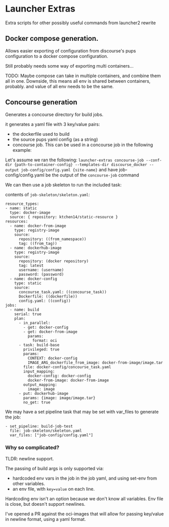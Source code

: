 # Launcher Extras

Extra scripts for other possibly useful commands from launcher2 rewrite

## Docker compose generation.

Allows easier exporting of configuration from discourse's pups configuration to a docker compose configuration.

Still probably needs some way of exporting multi containers...

TODO: Maybe compose can take in multiple containers, and combine them all in one.
Downside, this means all env is shared between containers, probably. and value of all env needs to be the same.

## Concourse generation

Generates a concourse directory for build jobs.

it generates a yaml file with 3 key/value pairs:

* the dockerfile used to build
* the source pups yaml config (as a string)
* concourse job. This can be used in a concourse job in the following example:

Let's assume we ran the following: `launcher-extras concourse-job --conf-dir {path-to-container-config} --templates-dir discourse_docker --output job-config/config.yaml {site-name}` and have job-config/config.yaml be the output of the `concourse-job` command

We can then use a job skeleton to run the included task:

contents of `job-skeleton/skeleton.yaml`:
```
resource_types:
- name: static
  type: docker-image
  source: { repository: ktchen14/static-resource }
resources:
  - name: docker-from-image
    type: registry-image
    source:
      repository: ((from_namespace))
      tag: ((from_tag))
  - name: dockerhub-image
    type: registry-image
    source:
      repository: (docker repository)
      tag: latest
      username: (username)
      password: (password)
  - name: docker-config
    type: static
    source:
      concourse_task.yaml: ((concourse_task))
      Dockerfile: ((dockerfile))
      config.yaml: ((config))
jobs:
  - name: build
    serial: true
    plan:
      - in_parallel:
        - get: docker-config
        - get: docker-from-image
          params:
            format: oci
      - task: build-base
        privileged: true
        params:
          CONTEXT: docker-config
          IMAGE_ARG_dockerfile_from_image: docker-from-image/image.tar
        file: docker-config/concourse_task.yaml
        input_mapping:
          docker-config: docker-config
          docker-from-image: docker-from-image
        output_mapping:
          image: image
      - put: dockerhub-image
        params: {image: image/image.tar}
        no_get: true
```
We may have a set pipeline task that may be set with var_files to generate the job:

```
- set_pipeline: build-job-test
  file: job-skeleton/skeleton.yaml
  var_files: ["job-config/config.yaml"]
```

### Why so complicated?

TLDR: newline support.

The passing of build args is only supported via:
* hardcoded env vars in the job in the job yaml, and using set-env from other variables.
* an env file, with `key=value` on each line.

Hardcoding env isn't an option because we don't know all variables.
Env file is close, but doesn't support newlines.

I've opened a PR against the oci-images that will allow for passing key/value in newline format, using a yaml format.
